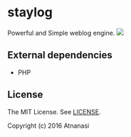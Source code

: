 # staylog
Powerful and Simple weblog engine.
[![][mit-badge]][mit]

## External dependencies
- PHP

## License
The MIT License. See [LICENSE](LICENSE).

Copyright (c) 2016 Atnanasi

[mit]:             http://opensource.org/licenses/MIT
[mit-badge]:       https://img.shields.io/badge/license-MIT-444444.svg?style=flat-square
